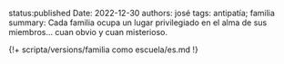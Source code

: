 status:published
Date: 2022-12-30
authors: josé
tags: antipatía; familia
summary: Cada familia ocupa un lugar privilegiado en el alma de sus miembros... cuan obvio y cuan misterioso.


<!-- # Versión Corta -->

{!+ scripta/versions/familia como escuela/es.md !}

<!-- # Versión Extendida
 -->
<!-- {!+ scripta/versions/familia como escuela/es-ext.md !} -->

